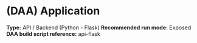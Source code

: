 # (DAA) Application
**Type:**  API / Backend (Python - Flask)
**Recommended run mode:** Exposed
**DAA build script reference:** api-flask